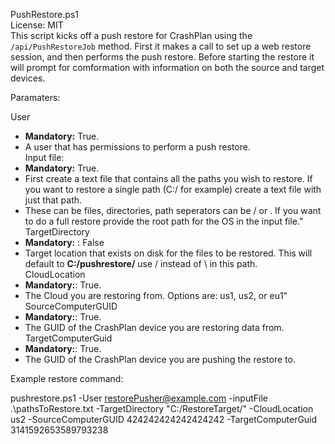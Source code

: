 PushRestore.ps1  
License: MIT  
This script kicks off a push restore for CrashPlan using the `/api/PushRestoreJob` method. First it makes a call to set up a web restore session, and then performs the push restore. Before starting the restore it will prompt for comformation with information on both the source and target devices.  
  
Paramaters:  
  
User  
- **Mandatory:** True.  
- A user that has permissions to perform a push restore.  
Input file:  
- **Mandatory:**  True.  
- First create a text file that contains all the paths you wish to restore. If you want to restore a single path (C:/ for example) create a text file with just that path.  
- These can be files, directories, path seperators can be / or \. If you want to do a full restore provide the root path for the OS in the input file."  
TargetDirectory  
- **Mandatory:** : False  
- Target location that exists on disk for the files to be restored. This will default to **C:/pushrestore/** use / instead of \ in this path.  
CloudLocation  
- **Mandatory:**: True.  
- The Cloud you are restoring from. Options are: us1, us2, or eu1"  
SourceComputerGUID  
- **Mandatory:**: True.  
- The GUID of the CrashPlan device you are restoring data from.  
TargetComputerGuid  
- **Mandatory:**: True.  
- The GUID of the CrashPlan device you are pushing the restore to.  
  
Example restore command:  
  
pushrestore.ps1 -User restorePusher@example.com -inputFile .\pathsToRestore.txt -TargetDirectory "C:/RestoreTarget/" -CloudLocation us2 -SourceComputerGUID 424242424242424242 -TargetComputerGuid 3141592653589793238  



